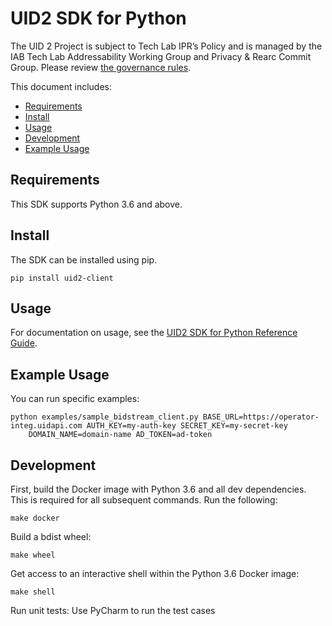 # UID2 SDK for Python

The UID 2 Project is subject to Tech Lab IPR’s Policy and is managed by the IAB Tech Lab Addressability Working Group and Privacy & Rearc Commit Group. Please review [the governance rules](https://github.com/IABTechLab/uid2-core/blob/master/Software%20Development%20and%20Release%20Procedures.md).

This document includes:
* [Requirements](#requirements)
* [Install](#install)
* [Usage](#usage)
* [Development](#development)
* [Example Usage](#example-usage)

## Requirements

This SDK supports Python 3.6 and above.

## Install

The SDK can be installed using pip.
```
pip install uid2-client
```

## Usage

For documentation on usage, see the [UID2 SDK for Python Reference Guide](https://unifiedid.com/docs/sdks/uid2-sdk-ref-python).

## Example Usage


You can run specific examples:

```
python examples/sample_bidstream_client.py BASE_URL=https://operator-integ.uidapi.com AUTH_KEY=my-auth-key SECRET_KEY=my-secret-key
	DOMAIN_NAME=domain-name AD_TOKEN=ad-token
```

## Development

First, build the Docker image with Python 3.6 and all dev dependencies. This is required for all subsequent commands. Run the following:

```
make docker
```

Build a bdist wheel:

```
make wheel
```

Get access to an interactive shell within the Python 3.6 Docker image:

```
make shell
```
Run unit tests: Use PyCharm to run the test cases